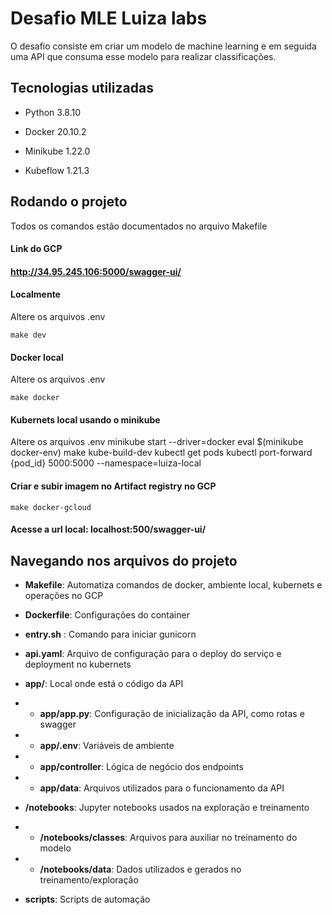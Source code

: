 
# Desafio MLE Luiza labs

  

O desafio consiste em criar um modelo de machine learning e em seguida uma API que consuma esse modelo para realizar classificações.

  
  

## Tecnologias utilizadas

- Python 3.8.10

- Docker 20.10.2

- Minikube 1.22.0

- Kubeflow 1.21.3

  

## Rodando o projeto

Todos os comandos estão documentados no arquivo Makefile

  

#### Link do GCP

#### http://34.95.245.106:5000/swagger-ui/

  

#### Localmente

Altere os arquivos .env

	make dev

  

#### Docker local

Altere os arquivos .env

	make docker

  

#### Kubernets local usando o minikube

Altere os arquivos .env
	minikube start --driver=docker
	eval $(minikube docker-env)
	make kube-build-dev
	kubectl get pods
	kubectl port-forward {pod_id} 5000:5000 --namespace=luiza-local

  

#### Criar e subir imagem no Artifact registry no GCP

	make docker-gcloud

#### Acesse a url local: **localhost:500/swagger-ui/**

  

## Navegando nos arquivos do projeto

  

*  **Makefile**: Automatiza comandos de docker, ambiente local, kubernets e operações no GCP

*  **Dockerfile**: Configurações do container

*  **entry.sh** : Comando para iniciar gunicorn

*  **api.yaml**: Arquivo de configuração para o deploy do serviço e deployment no kubernets

*  **app/**: Local onde está o código da API

*  *  **app/app.py**: Configuração de inicialização da API, como rotas e swagger

*  *  **app/.env**: Variáveis de ambiente

*  *  **app/controller**: Lógica de negócio dos endpoints

*  *  **app/data**: Arquivos utilizados para o funcionamento da API

*  **/notebooks**: Jupyter notebooks usados na exploração e treinamento

*  *  **/notebooks/classes**: Arquivos para auxiliar no treinamento do modelo

*  *  **/notebooks/data**: Dados utilizados e gerados no treinamento/exploração

*  **scripts**: Scripts de automação